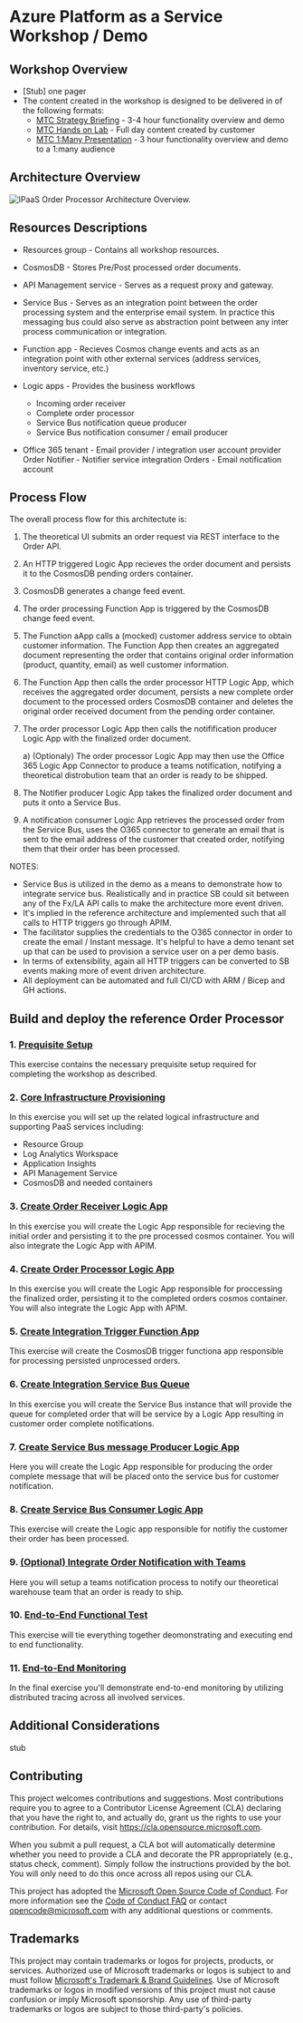 # Azure Platform as a Service Workshop / Demo

## Workshop Overview
- [Stub] one pager
- The content created in the workshop is designed to be delivered in of the following formats:
  - [MTC Strategy Briefing](./00-mtc-sb.md) - 3-4 hour functionality overview and demo
  - [MTC Hands on Lab](./00-mtc-hol.md) - Full day content created by customer
  - [MTC 1:Many Presentation](./00-mtc-1m.md) - 3 hour functionality overview and demo to a 1:many audience
## Architecture Overview
![IPaaS Order Processor Architecture Overview.](./media/overview.png)
## Resources Descriptions
- Resources group - Contains all workshop resources.
	
- CosmosDB - Stores Pre/Post processed order documents.
	
- API Management service - Serves as a request proxy and gateway.

- Service Bus - Serves as an integration point between the order processing system and the enterprise email system.  In practice this messaging bus could also serve as abstraction point between any inter process communication or integration.
	
- Function app - Recieves Cosmos change events and acts as an integration point with other external services (address services, inventory service, etc.)
	
- Logic apps - Provides the business workflows
	- Incoming order receiver
	- Complete order processor
	- Service Bus notification queue producer
	- Service Bus notification consumer / email producer

- Office 365 tenant - Email provider / integration user account provider
	Order Notifier - Notifier service integration
	Orders - Email notification account


## Process Flow

The overall process flow for this architectute is:

  1) The theoretical UI submits an order request via REST interface to the Order API.
  2) An HTTP triggered Logic App recieves the order document and persists it to the CosmosDB pending orders container.
  3) CosmosDB generates a change feed event.
  4) The order processing Function App is triggered by the CosmosDB change feed event.
  5) The Function aApp calls a (mocked) customer address service to obtain customer information. The Function App then creates an aggregated document representing the order that contains original order information (product, quantity, email) as well customer information.
  6) The Function App then calls the order processor HTTP Logic App, which receives the aggregated order document, persists a new complete order document to the processed orders CosmosDB container and deletes the original order received document from the pending order container.
  7) The order processor Logic App then calls the notifification producer Logic App with the finalized order document.

      a) (Optionaly) The order processor Logic App may then use the Office 365 Logic App Connector to produce a teams notification, notifying a theoretical distrobution team that an order is ready to be shipped.
      
  8) The Notifier producer Logic App takes the finalized order document and puts it onto a Service Bus.
  9) A notification consumer Logic App retrieves the processed order from the Service Bus, uses the O365 connector to generate an email that is sent to the email address of the customer that created order, notifying them that their order has been processed.


  NOTES: 

- Service Bus is utilized in the demo as a means to demonstrate how to integrate service bus.  Realistically and in practice SB could sit between any of the Fx/LA API calls to make the architecture more event driven.
- It's implied in the reference architecture and implemented such that all calls to HTTP triggers go through APIM.
- The facilitator supplies the credentials to the O365 connector in order to create the email / Instant message.  It's helpful to have a demo tenant set up that can be used to provision a service user on a per demo basis.
- In terms of extensibility, again all HTTP triggers can be converted to SB events making more of event driven architecture.
- All deployment can be automated and full CI/CD with ARM / Bicep and GH actions.


## Build and deploy the reference Order Processor 
### 1. [Prequisite Setup](./01-prequisites.md)

This exercise contains the necessary prequisite setup required for completing the workshop as described.

### 2. [Core Infrastructure Provisioning](./02-core-infra.md)

In this exercise you will set up the related logical infrastructure and supporting PaaS services including:

- Resource Group
- Log Analytics Workspace
- Application Insights
- API Management Service
- CosmosDB and needed containers


### 3. [Create Order Receiver Logic App](./03-order-reciever-la.md)

In this exercise you will create the Logic App responsible for recieving the initial order and persisting it to the pre processed cosmos container.  You will also integrate the Logic App with APIM.

### 4. [Create Order Processor Logic App](./04-order-processor-la.md)

In this exercise you will create the Logic App responsible for proccessing the finalized order, persisting it to the completed orders cosmos container.  You will also integrate the Logic App with APIM.

### 5. [Create Integration Trigger Function App](./05-integration-trigger-function.md)

This exercise will create the CosmosDB trigger functiona app responsible for processing persisted unprocessed orders.

### 6. [Create Integration Service Bus Queue](./06-integration-servicebus.md)

In this exercise you will create the Service Bus instance that will provide the queue for completed order that will be service by a Logic App resulting in customer order complete notifications.

### 7. [Create Service Bus message Producer Logic App](./07-servicebus-producer-la.md)

Here you will create the Logic App responsible for producing the order complete message that will be placed onto the service bus for customer notification.

### 8. [Create Service Bus Consumer Logic App](./08-servicebus-consumer-la.md)

This exercise will create the Logic app responsible for notifiy the customer their order has been processed.

### 9. [(Optional) Integrate Order Notification with Teams](./09-teams-integration.md)

Here you will setup a teams notification process to notify our theoretical warehouse team that an order is ready to ship.

### 10. [End-to-End Functional Test](./10-end-to-end-test.md)

This exercise will tie everything together deomonstrating and executing end to end functionality.

### 11. [End-to-End Monitoring](./11-end-to-end-monitoring.md)

In the final exercise you'll demonstrate end-to-end monitoring by utilizing distributed tracing across all involved services.


## Additional Considerations

stub



## Contributing

This project welcomes contributions and suggestions.  Most contributions require you to agree to a
Contributor License Agreement (CLA) declaring that you have the right to, and actually do, grant us
the rights to use your contribution. For details, visit https://cla.opensource.microsoft.com.

When you submit a pull request, a CLA bot will automatically determine whether you need to provide
a CLA and decorate the PR appropriately (e.g., status check, comment). Simply follow the instructions
provided by the bot. You will only need to do this once across all repos using our CLA.

This project has adopted the [Microsoft Open Source Code of Conduct](https://opensource.microsoft.com/codeofconduct/).
For more information see the [Code of Conduct FAQ](https://opensource.microsoft.com/codeofconduct/faq/) or
contact [opencode@microsoft.com](mailto:opencode@microsoft.com) with any additional questions or comments.

## Trademarks

This project may contain trademarks or logos for projects, products, or services. Authorized use of Microsoft 
trademarks or logos is subject to and must follow 
[Microsoft's Trademark & Brand Guidelines](https://www.microsoft.com/en-us/legal/intellectualproperty/trademarks/usage/general).
Use of Microsoft trademarks or logos in modified versions of this project must not cause confusion or imply Microsoft sponsorship.
Any use of third-party trademarks or logos are subject to those third-party's policies.
